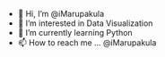 - 👋 Hi, I’m @iMarupakula
- 👀 I’m interested in Data Visualization
- 🌱 I’m currently learning Python
- 📫 How to reach me ... @iMarupakula

<!---
iMarupakula/iMarupakula is a ✨ special ✨ repository because its `README.md` (this file) appears on your GitHub profile.
You can click the Preview link to take a look at your changes.
--->
